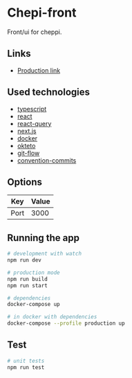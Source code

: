 # Chepi-front

Front/ui for cheppi.

## Links

- [Production link](https://chepi-front-allohamora.cloud.okteto.net)

## Used technologies

- [typescript](https://www.typescriptlang.org)
- [react](https://reactjs.org)
- [react-query](https://react-query.tanstack.com)
- [next.js](https://nextjs.org)
- [docker](https://www.docker.com)
- [okteto](https://okteto.com)
- [git-flow](https://www.atlassian.com/git/tutorials/comparing-workflows/gitflow-workflow)
- [convention-commits](https://www.conventionalcommits.org/en/v1.0.0/)

## Options

| Key  | Value |
| ---- | ----- |
| Port | 3000  |

## Running the app

```bash
# development with watch
npm run dev

# production mode
npm run build
npm run start

# dependencies
docker-compose up

# in docker with dependencies
docker-compose --profile production up
```

## Test

```bash
# unit tests
npm run test
```
